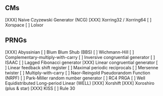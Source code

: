 ## CMs

[XXX] Naive Czyzewski Generator (NCG)
[XXX] Xorring32 / Xorring64
[   ] Xorspace
[   ] Lolxor

## PRNGs

[XXX] Abyssinian
[   ] Blum Blum Shub (BBS)
[   ] Wichmann-Hill
[   ] Complementary-multiply-with-carry
[   ] Inversive congruential generator
[   ] ISAAC
[   ] Lagged Fibonacci generator
[XXX] Linear congruential generator
[   ] Linear feedback shift register
[   ] Maximal periodic reciprocals
[   ] Mersenne twister
[   ] Multiply-with-carry
[   ] Naor-Reingold Pseudorandom Function (NRPF)
[   ] Park-Miller random number generator
[   ] RC4 PRGA
[   ] Well Equidistributed Long-period Linear (WELL)
[XXX] Xorshift
[XXX] Xoroshiro (plus & star)
[XXX] KISS
[   ] Rule 30
